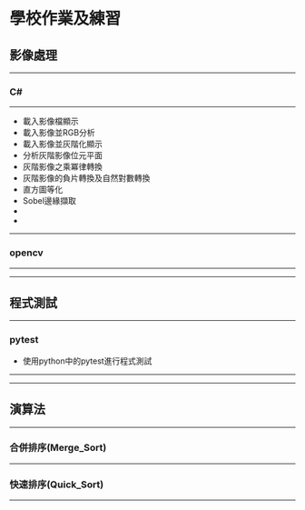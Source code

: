 # 學校作業及練習
## 影像處理
---
### C#
---
* 載入影像檔顯示
* 載入影像並RGB分析
* 載入影像並灰階化顯示
* 分析灰階影像位元平面
* 灰階影像之乘冪律轉換
* 灰階影像的負片轉換及自然對數轉換
* 直方圖等化
* Sobel邊緣擷取
* 
* 

---
### opencv
---

---
## 程式測試
---
### pytest
* 使用python中的pytest進行程式測試
---

---
## 演算法
---
### 合併排序(Merge_Sort)
---
### 快速排序(Quick_Sort)
---